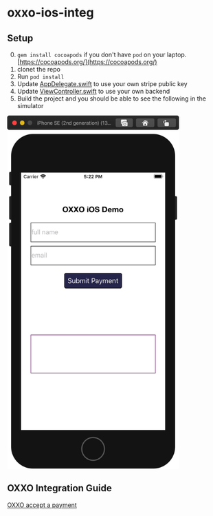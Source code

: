# oxxo-ios-integ
## Setup

0. `gem install cocoapods` if you don't have `pod` on your laptop. [https://cocoapods.org/](https://cocoapods.org/)
1. clonet the repo
2. Run `pod install`
3. Update [AppDelegate.swift](https://github.com/pololi-stripe/oxxo-ios-integ/blob/master/oxxo-ios-integ/AppDelegate.swift#L20) to use your own stripe public key
4. Update [ViewController.swift](https://github.com/pololi-stripe/oxxo-ios-integ/blob/master/oxxo-ios-integ/ViewController.swift#L24) to use your own backend
5. Build the project and you should be able to see the following in the simulator
<img src="https://github.com/pololi-stripe/oxxo-ios-integ/raw/master/oxxo-ios-example.jpg" alt="example" width="400">

## OXXO Integration Guide
[OXXO accept a payment](https://site-admin.stripe.com/docs/payments/oxxo?platform=ios&lang=ruby)
